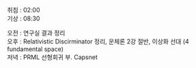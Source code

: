 취침 : 02:00  
기상 : 08:30  
  
오전 : 연구실 결과 정리  
오후 : Relativistic Discirminator 정리, 운체론 2강 절반, 이상화 선대 (4 fundamental space)  
저녁 : PRML 선형회귀 부. Capsnet
